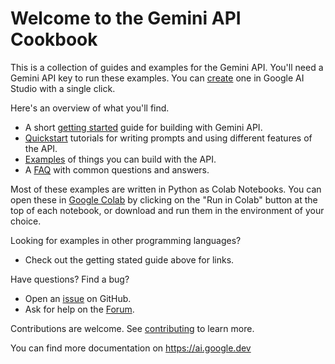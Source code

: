 # Welcome to the Gemini API Cookbook

This is a collection of guides and examples for the Gemini API. You'll need a Gemini API key to run these examples. You can [create](https://aistudio.google.com/app/apikey) one in Google AI Studio with a single click.

Here's an overview of what you'll find.
* A short [getting started](https://github.com/google-gemini/gemini-api-cookbook/blob/main/Getting_started.md) guide for building with Gemini API.
* [Quickstart](https://github.com/google-gemini/gemini-api-cookbook/tree/main/quickstarts) tutorials for writing prompts and using different features of the API.
* [Examples](https://github.com/google-gemini/gemini-api-cookbook/tree/main/examples) of things you can build with the API.
* A [FAQ](https://github.com/google-gemini/gemini-api-cookbook/blob/main/FAQ.md) with common questions and answers.

Most of these examples are written in Python as Colab Notebooks. You can open these in [Google Colab](https://colab.research.google.com/) by clicking on the "Run in Colab" button at the top of each notebook, or download and run them in the environment of your choice.

Looking for examples in other programming languages?
* Check out the getting stated guide above for links.

Have questions? Find a bug?
* Open an [issue](https://github.com/google-gemini/gemini-api-cookbook/issues) on GitHub.
* Ask for help on the [Forum](https://discuss.ai.google.dev).

Contributions are welcome. See [contributing](https://github.com/google-gemini/gemini-api-cookbook/blob/main/Contributing.md) to learn more.

You can find more documentation on https://ai.google.dev
